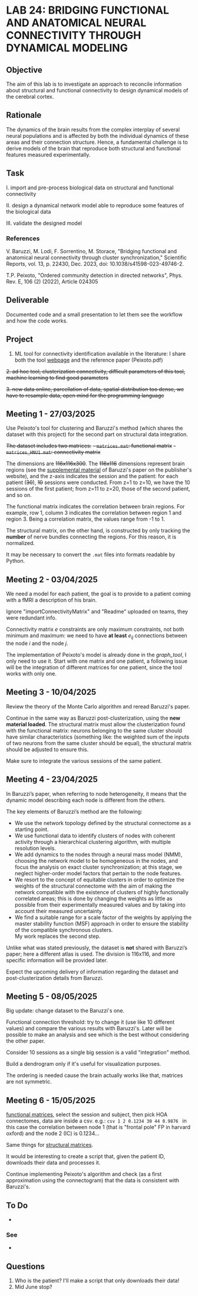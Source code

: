 # LAB 24: BRIDGING FUNCTIONAL AND ANATOMICAL NEURAL CONNECTIVITY THROUGH DYNAMICAL MODELING

## Objective
The aim of this lab is to investigate an approach to reconcile information about structural and functional connectivity to design dynamical models of the cerebral cortex.

## Rationale
The dynamics of the brain results from the complex interplay of several neural populations and is affected by both the individual dynamics of these areas and their connection structure. Hence, a fundamental challenge is to derive models of the brain that reproduce both structural and functional features measured experimentally.

## Task

I. import and pre-process biological data on structural and functional connectivity

II. design a dynamical network model able to reproduce some features of the biological data

III. validate the designed model

### References
V. Baruzzi, M. Lodi, F. Sorrentino, M. Storace, "Bridging functional and anatomical neural connectivity through cluster synchronization," Scientific Reports, vol. 13, p. 22430, Dec. 2023, doi: 10.1038/s41598-023-49746-2.

T.P. Peixoto, "Ordered community detection in directed networks", Phys. Rev. E, 106 (2) (2022), Article 024305

## Deliverable
Documented code and a small presentation to let them see the workflow and how the code works.

## Project
1. ML tool for connectivity identification available in the literature: I share both the tool [webpage](https://graph-tool.skewed.de) and the reference paper (Peixoto.pdf)

~~2. ad hoc tool, clusterization connectivity, difficult parameters of this tool, machine learning to find good parameters~~

~~3. new data online, parcellation of data, spatial distribution too dense, we have to resample data, open mind for the programming language~~ 

## Meeting 1 - 27/03/2025

Use Peixoto's tool for clustering and Baruzzi's method (which shares the dataset with this project) for the second part on structural data integration.

~~The dataset includes two matrices:~~
~~- `matrices.mat`: functional matrix~~
~~- `matrices_HNU1.mat`: connectivity matrix~~

The dimensions are ~~116x116x300~~. The ~~116x116~~ dimensions represent brain regions (see the [supplemental material](https://static-content.springer.com/esm/art%3A10.1038%2Fs41598-023-49746-2/MediaObjects/41598_2023_49746_MOESM1_ESM.pdf) of Baruzzi's paper on the publisher's website), and the z-axis indicates the session and the patient: for each patient (~~30~~), ~~10~~ sessions were conducted. From z=1 to z=10, we have the 10 sessions of the first patient; from z=11 to z=20, those of the second patient, and so on.

The functional matrix indicates the correlation between brain regions. For example, row 1, column 3 indicates the correlation between region 1 and region 3. Being a correlation matrix, the values range from -1 to 1.

The structural matrix, on the other hand, is constructed by only tracking the **number** of nerve bundles connecting the regions. For this reason, it is normalized.

It may be necessary to convert the `.mat` files into formats readable by Python.

## Meeting 2 - 03/04/2025

We need a model for each patient, the goal is to provide to a patient coming with a fMRI a description of his brain.

Ignore "importConnectivityMatrix" and "Readme" uploaded on teams, they were redundant info.

Connectivity matrix _e_ constraints are only maximum constraints, not both minimum and maximum: we need to have __at least__ $e_{ij}$ connections between the node _i_ and the node _j_.

The implementation of Peixoto's model is already done in the _graph\_tool_, I only need to use it. Start with one matrix and one patient, a following issue will be the integration of different matrices for one patient, since the tool works with only one.

## Meeting 3 - 10/04/2025

Review the theory of the Monte Carlo algorithm and reread Baruzzi's paper.

Continue in the same way as Baruzzi post-clusterization, using the **new material loaded**. The structural matrix must allow the clusterization found with the functional matrix: neurons belonging to the same cluster should have similar characteristics (something like: the weighted sum of the inputs of two neurons from the same cluster should be equal), the structural matrix should be adjusted to ensure this.

Make sure to integrate the various sessions of the same patient.

## Meeting 4 - 23/04/2025

In Baruzzi’s paper, when referring to node heterogeneity, it means that the dynamic model describing each node is different from the others.

The key elements of Baruzzi’s method are the following:
- We use the network topology defined by the structural connectome as a starting point.
- We use functional data to identify clusters of nodes with coherent activity through a hierarchical clustering algorithm, with multiple resolution levels.
- We add dynamics to the nodes through a neural mass model (NMM), choosing the network model to be homogeneous in the nodes, and focus the analysis on exact cluster synchronization; at this stage, we neglect higher-order model factors that pertain to the node features.
- We resort to the concept of equitable clusters in order to optimize the weights of the structural connectome with the aim of making the network compatible with the existence of clusters of highly functionally correlated areas; this is done by changing the weights as little as possible from their experimentally measured values and by taking into account their measured uncertainty.
- We find a suitable range for a scale factor of the weights by applying the master stability function (MSF) approach in order to ensure the stability of the compatible synchronous clusters.\
My work replaces the second step.

Unlike what was stated previously, the dataset is **not** shared with Baruzzi’s paper; here a different atlas is used. The division is 116x116, and more specific information will be provided later.

Expect the upcoming delivery of information regarding the dataset and post-clusterization details from Baruzzi.

## Meeting 5 - 08/05/2025
Big update: change dataset to the Baruzzi's one.

Functional connection threshold: try to change it (use like 10 different values) and compare the various results with Baruzzi's. Later will be possible to make an analysis and see which is the best without considering the other paper.

Consider 10 sessions as a single big session is a valid "integration" method.

Build a dendrogram only if it's useful for visualization purposes.

The ordering is needed cause the brain actually works like that, matrices are not symmetric. 


## Meeting 6 - 15/05/2025
[functional matrices](http://open-neurodata.s3-website-us-east-1.amazonaws.com/Functional/HNU1-11-12-20-m2g-func/), select the session and subject, then pick HOA connectomes, data are inside a csv.
e.g.:
    ```csv
    1 2 0.1234
    30 44 0.9876
    ```
    in this case the correlation between node 1 (that is "frontal pole" FP in harvard oxford) and the node 2 (IC) is 0.1234...

Same things for [structural matrices](http://open-neurodata.s3-website-us-east-1.amazonaws.com/Diffusion/HNU1-8-27-20-m2g-native-csa-det/).

It would be interesting to create a script that, given the patient ID, downloads their data and processes it.

Continue implementing Peixoto's algorithm and check (as a first approximation using the connectogram) that the data is consistent with Baruzzi's.

## To Do
- 

### See
- 

## Questions
1. Who is the patient? I'll make a script that only downloads their data!
2. Mid June stop?

